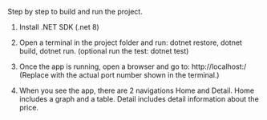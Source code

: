 Step by step to build and run the project.

1. Install  .NET SDK (.net 8)
2. Open a terminal in the project folder and run: dotnet restore, dotnet build, dotnet run.
(optional run the test: dotnet test)
3. Once the app is running, open a browser and go to: http://localhost:<port>/
(Replace <port> with the actual port number shown in the terminal.)

4.  When you see the app, there are 2 navigations Home and Detail.
Home includes a graph and a table. 
Detail includes detail information about the price.


